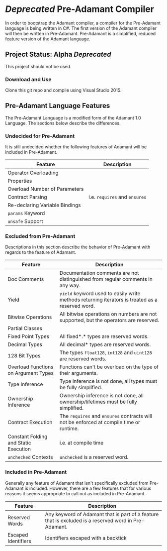 # *Deprecated* Pre-Adamant Compiler

In order to bootstrap the Adamant compiler, a compiler for the Pre-Adamant language is being written in C#. The first version of the Adamant compiler will then be written in Pre-Adamant. Pre-Adamant is a simplified, reduced feature version of the Adamant language.

## Project Status: Alpha *Deprecated*

This project should not be used.

### Download and Use

Clone this git repo and compile using Visual Studio 2015.

## Pre-Adamant Language Features

The Pre-Adamant Language is a modified form of the Adamant 1.0 Language. The sections below describe the differences.

### Undecided for Pre-Adamant

It is still undecided whether the following features of Adamant will be included in Pre-Adamant.

| Feature                        | Description                   |
| ------------------------------ | ----------------------------- |
| Operator Overloading           |
| Properties                     |
| Overload Number of Parameters  |
| Contract Parsing               | i.e. `requires` and `ensures` |
| Re-declaring Variable Bindings |
| `params` Keyword               |
| `unsafe` Support               |

### Excluded from Pre-Adamant

Descriptions in this section describe the behavior of Pre-Adamant with regards to the feature of Adamant.

| Feature                               | Description                                                                                     |
| ------------------------------------- | ----------------------------------------------------------------------------------------------- |
| Doc Comments                          | Documentation comments are not distinguished from regular comments in any way.                  |
| Yield                                 | `yield` keyword used to easily write methods returning iterators is treated as a reserved word. |
| Bitwise Operations                    | All bitwise operations on numbers are not supported, but the operators are reserved.            |
| Partial Classes                       |
| Fixed Point Types                     | All fixed*.* types are reserved words.                                                          |
| Decimal Types                         | All decimal* types are reserved words.                                                          |
| 128 Bit Types                         | The types `float128`, `int128` and `uint128` are reserved words.                                |
| Overload Functions on Argument Types  | Functions can't be overload on the type of their arguments.                                     |
| Type Inference                        | Type inference is not done, all types must be fully simplified.                                 |
| Ownership Inference                   | Ownership inference is not done, all ownership/lifetimes must be fully simplified.              |
| Contract Execution                    | The `requires` and `ensures` contracts will not be enforced at compile time or runtime.         |
| Constant Folding and Static Execution | i.e. at compile time                                                                            |
| `unchecked` Contexts                  | `unchecked` is a reserved word.                                                                 |

### Included in Pre-Adamant

Generally any feature of Adamant that isn't specifically excluded from Pre-Adamant is included.  However, there are a few features that for various reasons it seems appropriate to call out as included in Pre-Adamant.

| Feature             | Description                                                                                          |
| ------------------- | ---------------------------------------------------------------------------------------------------- |
| Reserved Words      | Any keyword of Adamant that is part of a feature that is excluded is a reserved word in Pre-Adamant. |
| Escaped Identifiers | Identifiers escaped with a backtick                                                                  |